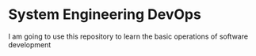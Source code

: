 # System Engineering DevOps
I am going to use this repository to learn the basic operations of software development
